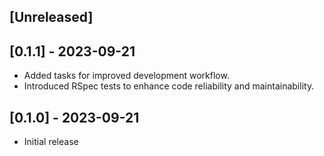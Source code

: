 ## [Unreleased]

## [0.1.1] - 2023-09-21
- Added tasks for improved development workflow.
- Introduced RSpec tests to enhance code reliability and maintainability.


## [0.1.0] - 2023-09-21

- Initial release
